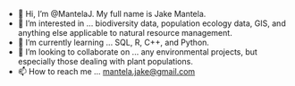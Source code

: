 - 👋 Hi, I’m @MantelaJ. My full name is Jake Mantela.
- 👀 I’m interested in ... biodiversity data, population ecology data, GIS, and anything else applicable to natural resource management.
- 🌱 I’m currently learning ... SQL, R, C++, and Python.
- 💞️ I’m looking to collaborate on ... any environmental projects, but especially those dealing with plant populations.
- 📫 How to reach me ... mantela.jake@gmail.com

<!---
MantelaJ/MantelaJ is a ✨ special ✨ repository because its `README.md` (this file) appears on your GitHub profile.
You can click the Preview link to take a look at your changes.
--->
